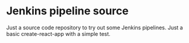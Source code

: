 # Jenkins pipeline source

Just a source code repository to try out some Jenkins pipelines. Just a basic create-react-app with a simple test.
